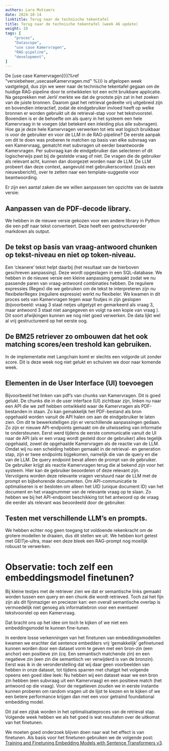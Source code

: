 ```yaml
---
authors: Lara Mutsaers
date: 2024-10-14
linktitle: Terug naar de technische tekentafel
title: Terug naar de technische tekentafel (week 46 update)
weight: 10
tags: [
    "proces",
    "Datascope",
    "use case Kamervragen",
    "RAG-pipeline",
    "development",
]
---
```


De [use case Kamervragen]({{%ref "versiebeheer_usecaseKamervragen.md" %}}) is afgelopen week vastgelegd, dus zijn we weer naar de technische tekentafel gegaan om de huidige RAG-pipeline door te ontwikkelen tot een echt bruikbare applicatie.
Na gesprekken met JenV merkte we dat de grootste pijn zat in het zoeken van de juiste bronnen. Daarom gaat het retrieval gedeelte vrij uitgebreid zijn en bovendien interactief, zodat de eindgebruiker invloed heeft op welke bronnen er worden gebruikt uit de retrieval-stap voor het tekstvoorstel. 
Bovendien is er de behoefte om als query in het systeem een hele Kamervraag in te voegen (dat betekent een inleiding plus alle subvragen). Hoe ga je deze hele Kamervragen verwerken tot iets wat logisch bruikbaar is voor de gebruiker en voor de LLM in de RAG-pipeline?
De eerste aanpak om dit te doen was proberen te matchen op basis van elke subvraag van een Kamervraag, gematcht met subvragen uit eerder beantwoorde Kamervragen. Per subvraag kan de eindgebruiker dan selecteren of dit logischerwijs past bij de gestelde vraag of niet. De vragen die de gebruiker als relevant acht, kunnen dan doorgezet worden naar de LLM. De LLM probeert dan deze context, aangevuld met gebruikerscontext (zoals een nieuwsbericht), over te zetten naar een template-suggestie voor beantwoording.

Er zijn een aantal zaken die we willen aanpassen ten opzichte van de laatste versie:

## Aanpassen van de PDF-decode library. 
We hebben in de nieuwe versie gekozen voor een andere library in Python die een pdf naar tekst converteert. Deze heeft een gestructureerder markdown als output.

## De tekst op basis van vraag-antwoord chunken op tekst-niveau en niet op token-niveau. 
Een ‘cleanere’ tekst helpt daarbij (het resultaat van de hierboven geschreven aanpassing). Deze wordt opgeslagen in een SQL-database.
We hebben in de nieuwe versie een kleine aanpassing gemaakt zodat we nu passende paren van vraag-antwoord combinaties hebben. De reguliere expressies (Regex) die we gebruiken om de tekst te interpreteren zijn nu flexibelerRegex (reguliere expressie) werkt nu flexibeler.
We kwamen in dit proces sets van Kamervragen tegen waar foutjes in zijn geslopen (bijvoorbeeld: vraag 3 staat netjes uitgetypt en gemarkeerd als vraag 3, maar antwoord 3 staat niet aangegeven en volgt na een kopie van vraag ). Dit soort afwijkingen kunnen we nog niet goed verwerken. De data lijkt wel al vrij gestructureerd op het eerste oog.

## De BM25 retriever zo ombouwen dat het ook matching scores/een treshold kan gebruiken. 
In de implementatie met Langchain komt er slechts een volgorde uit zonder score.
Dit is deze week nog niet gelukt en schuiven we door naar komende week.

## Elementen in de User Interface (UI) toevoegen 
Bijvoorbeeld het linken van pdf’s van chunks van Kamervragen.
Dit is goed gelukt. De chunks die in de user interface (UI) zichtbaar zijn, linken nu naar een API die we zelf hebben ontwikkeld waar de Kamervragen als PDF-bestanden in staan. Zo kan gemakkelijk het PDF-bestand als bron opgehaald worden vanuit de API halen om aan de eindgebruiker te laten zien. Om dit te bewerkstelligen zijn er verschillende aanpassingen gedaan. Zo zijn er nieuwe API-endpoints gemaakt om de uitwisseling van informatie te ondersteunen. 
Eerst werd tijdens de eerste communicatie vanuit de UI naar de API (als er een vraag wordt gesteld door de gebruiker) alles tegelijk opgehaald, zowel de opgehaalde Kamervragen als de reactie van de LLM. Omdat wij nu een scheiding hebben gemaakt in de retrieval- en generation stap, zijn er twee endpoints bijgekomen, namelijk die van de query en die van de LLM. De query endpoint bevat alleen de prompt van de gebruiker. De gebruiker krijgt als reactie Kamervragen terug die al bekend zijn voor het systeem. Hier kan de gebruiker beoordelen of deze relevant zijn. Vervolgens worden deze relevante vragen verstuurd naar de LLM met de prompt en bijbehorende documenten. 
Om API-communicatie te optimaliseren is er besloten om alleen het UID (unique document ID) van het document en het vraagnummer van de relevante vraag op te slaan. Zo hebben we bij het API-endpoint beschikking tot het antwoord op de vraag die eerder als relevant was beoordeeld door de gebruiker.

## Testen met verschillende LLM’s en prompts. 
We hebben echter nog geen toegang tot voldoende rekenkracht om de grotere modellen te draaien, dus dit stellen we uit. We hebben kort getest met GEITje-ultra, maar een deze bleek een RAG-prompt nog moeilijk robuust te verwerken.

# Observatie: toch zelf een embeddingsmodel finetunen?
Bij kleine testjes met de retriever zien we dat er semantische links gemaakt worden tussen een query en een chunk die wordt retrieved. Toch zal het fijn zijn als dit fijnmaziger en preciezer kan: een overall semantische overlap is vermoedelijk niet genoeg als informatiebron voor een eventueel tekstvoorstel op een Kamervraag.

Dat bracht ons op het idee om toch te kijken of we niet een embeddingsmodel te kunnen fine-tunen.

In eerdere losse verkenningen van het finetunen van embeddingsmodellen kwamen we erachter dat sentence embedders vrij ‘gemakkelijk’ gefinetuned kunnen worden door een dataset vorm te geven met een bron-zin (een anchor) een positieve zin (cq. Een semantisch matchende zin) en een negatieve zin (een zin die semantisch ver verwijderd is van de bronzin). Eerst was ik in de veronderstelling dat wij daar geen voorbeelden van hebben in onze dataset, tot tijdens sparren met chatgpt het volgende opeens een goed idee leek:
Nu hebben wij een dataset waar we een bron zin hebben (een subvraag uit een Kamervraag) en een positieve match (het antwoord op die vraag). Voor de negatieven zouden we in eerste instantie kunnen proberen om random vragen uit de lijst te kiezen en te kijken of we een betere performance krijgen dan met een voor getraind foundational embedding model.

Dit zal een zijtak worden in het optimalisatieproces van de retrieval stap. Volgende week hebben we als het goed is wat resultaten over de uitkomst van het finetunen.

We moeten goed onderzoek blijven doen naar wat het effect is van finetunen. Als basis voor het finetunen gebruiken we de volgende post:
[Training and Finetuning Embedding Models with Sentence Transformers v3](https://huggingface.co/blog/train-sentence-transformers).





